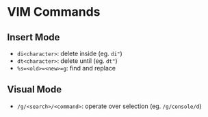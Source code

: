 VIM Commands
============

## Insert Mode
- `di<character>`: delete inside (eg. `di"`) 
- `dt<character>`: delete until (eg. `dt"`) 
- `%s=<old>=<new>=g`: find and replace

## Visual Mode
- `/g/<search>/<command>`: operate over selection (eg. `/g/console/d`)
